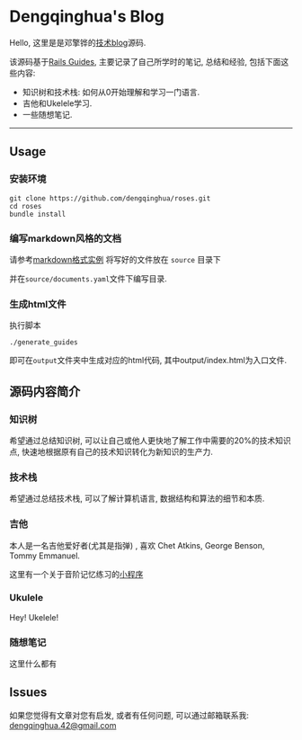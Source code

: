 Dengqinghua's Blog
================

Hello, 这里是是邓擎铧的[技术blog](http://blog.dengqinghua.pub/)源码.

该源码基于[Rails Guides](https://github.com/rails/rails/tree/master/guides), 主要记录了自己所学时的笔记, 总结和经验, 包括下面这些内容:

* 知识树和技术栈: 如何从0开始理解和学习一门语言.
* 吉他和Ukelele学习.
* 一些随想笔记.

--------------------------------------------------------------------------------

Usage
-----
### 安装环境
```
git clone https://github.com/dengqinghua/roses.git
cd roses
bundle install
```

### 编写markdown风格的文档
请参考[markdown格式实例](http://blog.dengqinghua.pub/example.html)
将写好的文件放在 `source` 目录下

并在`source/documents.yaml`文件下编写目录.

### 生成html文件
执行脚本

```
./generate_guides
```

即可在`output`文件夹中生成对应的html代码, 其中output/index.html为入口文件.

源码内容简介
--------------
### 知识树
希望通过总结知识树, 可以让自己或他人更快地了解工作中需要的20%的技术知识点, 快速地根据原有自己的技术知识转化为新知识的生产力.

### 技术栈
希望通过总结技术栈, 可以了解计算机语言, 数据结构和算法的细节和本质.

### 吉他
本人是一名吉他爱好者(尤其是指弹) , 喜欢 Chet Atkins, George Benson, Tommy Emmanuel.

这里有一个关于音阶记忆练习的[小程序](https://github.com/dengqinghua/scales_practice)

### Ukulele
Hey! Ukelele!

### 随想笔记
这里什么都有

Issues
------
如果您觉得有文章对您有启发, 或者有任何问题, 可以通过邮箱联系我: dengqinghua.42@gmail.com
